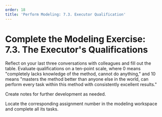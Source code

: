 ```yaml
---
order: 18
title: 'Perform Modeling: 7.3. Executor Qualification'
---
```


# Complete the Modeling Exercise: 7.3. The Executor's Qualifications

Reflect on your last three conversations with colleagues and fill out the table. Evaluate qualifications on a ten-point scale, where 0 means "completely lacks knowledge of the method, cannot do anything," and 10 means "masters the method better than anyone else in the world, can perform every task within this method with consistently excellent results."

Create notes for further development as needed.

Locate the corresponding assignment number in the modeling workspace and complete all its tasks.
